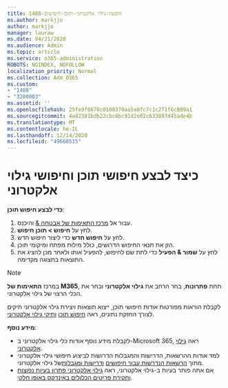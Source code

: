 ```yaml
---
title: 1488-הופעה-גילוי אלקטרוני-ותוכן-חיפושים
ms.author: markjjo
author: markjjo
manager: lauraw
ms.date: 04/21/2020
ms.audience: Admin
ms.topic: article
ms.service: o365-administration
ROBOTS: NOINDEX, NOFOLLOW
localization_priority: Normal
ms.collection: Adm_O365
ms.custom:
- "1488"
- "3200003"
ms.assetid: ''
ms.openlocfilehash: 25fe9f6670c0108370aa5a8fc7c1c271f6c809a1
ms.sourcegitcommit: 4a82381bdb22cbc8bc91d2e02c633897d45ade4b
ms.translationtype: MT
ms.contentlocale: he-IL
ms.lasthandoff: 12/14/2020
ms.locfileid: "49668515"
---
```

# <a name="how-to-perform-content-searches-and-ediscovery-searches"></a>כיצד לבצע חיפושי תוכן וחיפושי גילוי אלקטרוני

**כדי לבצע חיפוש תוכן**:

1. עבור אל [מרכז התאימות של אבטחה &](https://protection.office.com) והיכנס.
2. לחץ על **חיפוש > תוכן חיפוש**.
3. לחץ על **חיפוש חדש** כדי ליצור חיפוש חדש.
4. הזן את תנאי החיפוש הדרושים, כולל מילות מפתח ומיקומי תוכן.
5. לחץ על **שמור & הפעיל** כדי לתת שם לחיפוש, להפעיל אותו ולאחר מכן להציג את התוצאות בתצוגה מקדימה.

> [!NOTE]
> במרכז **התאימות של M365**, תחת **פתרונות**, בחר הרחב את **גילוי אלקטרוני** ובחר את הכלי הרצוי של גילוי אלקטרוני.

לקבלת הוראות מפורטות אודות חיפושי תוכן, ייצוא תוצאות ויצירת גילוי אלקטרוני תיקים לצורך החזקת נתונים, ראה [חיפוש תוכן](https://docs.microsoft.com/microsoft-365/compliance/content-search) [ותיקי גילוי אלקטרוני](https://docs.microsoft.com/microsoft-365/compliance/ediscovery-cases).

**מידע נוסף**:

- לקבלת מידע נוסף אודות כלי גילוי אלקטרוני ב-Microsoft 365, ראה [גילוי אלקטרוני](https://docs.microsoft.com/microsoft-365/compliance/ediscovery).
- למד אודות ההרשאות, הדרישות והמגבלות הדרושות לביצוע חיפושי גילוי אלקטרוני מתוך [הרשאות הנדרשות עבור חיפושים](https://docs.microsoft.com/microsoft-365/compliance/assign-ediscovery-permissions) [ודרישות ומגבלות](https://docs.microsoft.com/microsoft-365/compliance/limits-for-content-search)של גילוי אלקטרוני.
- אם אתה פותר בעיות ב-גילוי אלקטרוני, ראה [גילוי אלקטרוני פתרון בעיות נפוצות](https://docs.microsoft.com/microsoft-365/compliance/ediscovery-troubleshooting-common-issues) [וחקירת פריטים הכלולים באינדקס באופן חלקי](https://docs.microsoft.com/microsoft-365/compliance/investigating-partially-indexed-items-in-ediscovery).

